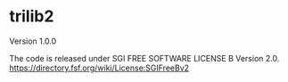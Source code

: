trilib2
========
Version 1.0.0

The code is released under SGI FREE SOFTWARE LICENSE B Version 2.0.
https://directory.fsf.org/wiki/License:SGIFreeBv2
